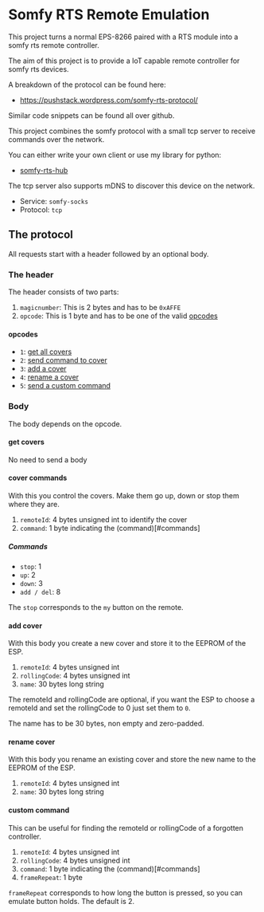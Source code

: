 # Somfy RTS Remote Emulation

This project turns a normal EPS-8266 paired with a RTS module into a somfy rts remote controller.

The aim of this project is to provide a IoT capable remote controller for somfy rts devices.

A breakdown of the protocol can be found here:
- https://pushstack.wordpress.com/somfy-rts-protocol/

Similar code snippets can be found all over github.

This project combines the somfy protocol with a small tcp server to receive commands over the network.

You can either write your own client or use my library for python:
- [somfy-rts-hub](https://github.com/LukasHirsch99/somfy-rts-hub)

The tcp server also supports mDNS to discover this device on the network.
- Service: `somfy-socks`
- Protocol: `tcp`


## The protocol

All requests start with a header followed by an optional body.

### The header

The header consists of two parts:
  1. `magicnumber`: This is 2 bytes and has to be `0xAFFE`
  2. `opcode`: This is 1 byte and has to be one of the valid [opcodes](#opcodes)


#### opcodes

- `1`: [get all covers](#get-covers)
- `2`: [send command to cover](#cover-commands)
- `3`: [add a cover](#add-cover)
- `4`: [rename a cover](#rename-cover)
- `5`: [send a custom command](#custom-command)

### Body

The body depends on the opcode.

#### get covers
No need to send a body

#### cover commands

With this you control the covers.
Make them go up, down or stop them where they are.

1. `remoteId`: 4 bytes unsigned int to identify the cover
2. `command`: 1 byte indicating the (command)[#commands]

##### Commands
- `stop`: 1
- `up`: 2
- `down`: 3
- `add / del`: 8

The `stop` corresponds to the `my` button on the remote.

#### add cover
With this body you create a new cover and store it to the EEPROM of the ESP. 

1. `remoteId`: 4 bytes unsigned int
2. `rollingCode`: 4 bytes unsigned int
3. `name`: 30 bytes long string

The remoteId and rollingCode are optional, if you want the ESP to choose a remoteId
and set the rollingCode to 0 just set them to `0`.

The name has to be 30 bytes, non empty and zero-padded.

#### rename cover
With this body you rename an existing cover and store the new name to the EEPROM of the ESP. 

1. `remoteId`: 4 bytes unsigned int
2. `name`: 30 bytes long string

#### custom command
This can be useful for finding the remoteId or rollingCode of a forgotten controller.

1. `remoteId`: 4 bytes unsigned int
2. `rollingCode`: 4 bytes unsigned int
3. `command`: 1 byte indicating the (command)[#commands]
4. `frameRepeat`: 1 byte

`frameRepeat` corresponds to how long the button is pressed, so you can emulate button holds.
The default is 2.
